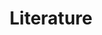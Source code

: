 ---
layout: posts_by_category
categories: literature
title: Literature
permalink: /category/literature
---